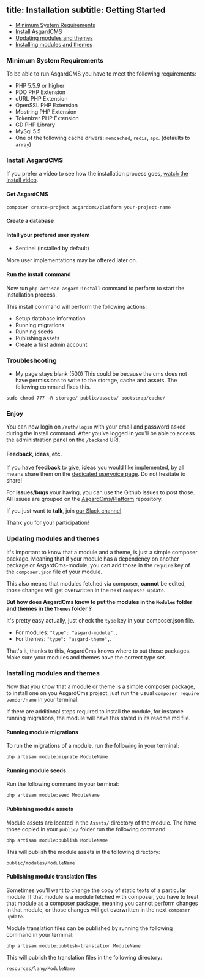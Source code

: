 title: Installation
subtitle: Getting Started
-------

- [Minimum System Requirements](#minimum-system-requirements)
- [Install AsgardCMS](#install-asgardcms)
- [Updating modules and themes](#updating-modules-and-themes)
- [Installing modules and themes](#installing-modules-and-themes)

### <a name="minimum-system-requirements" class="anchor" href="#minimum-system-requirements"></a> Minimum System Requirements

To be able to run AsgardCMS you have to meet the following requirements:

- PHP 5.5.9 or higher
- PDO PHP Extension
- cURL PHP Extension
- OpenSSL PHP Extension
- Mbstring PHP Extension
- Tokenizer PHP Extension
- GD PHP Library
- MySql 5.5
- One of the following cache drivers: `memcached`, `redis`, `apc`. (defaults to `array`)

### <a name="install-asgardcms" class="anchor" href="#install-asgardcms"></a> Install AsgardCMS

If you prefer a video to see how the installation process goes, [watch the install video](https://www.youtube.com/watch?v=MeX_D-aql6g).


#### Get AsgardCMS

``` .language-bash
composer create-project asgardcms/platform your-project-name
```

#### Create a database

#### Intall your prefered user system

- Sentinel (installed by default) 

More user implementations may be offered later on.


#### Run the install command

Now run `php artisan asgard:install` command to perform to start the installation process.

This install command will perform the following actions:

- Setup database information
- Running migrations
- Running seeds
- Publishing assets
- Create a first admin account

### Troubleshooting

 - My page stays blank (500)
This could be because the cms does not have permissions to write to the storage, cache and assets. The following command fixes this.
```
sudo chmod 777 -R storage/ public/assets/ bootstrap/cache/
```

### Enjoy

You can now login on `/auth/login` with your email and password asked during the install command. After you've logged in you'll be able to access the administration panel on the `/backend` URI.

#### Feedback, ideas, etc.
If you have **feedback** to give, **ideas** you would like implemented, by all means share them on the [dedicated uservoice page](http://asgardcms.uservoice.com/). Do not hesitate to share! 

For **issues/bugs** your having, you can use the Github Issues to post those. All issues are grouped on the [AsgardCms/Platform](https://github.com/AsgardCms/Platform/issues) repository.

If you just want to **talk**, join [our Slack channel](http://slack.asgardcms.com/).

Thank you for your participation!


### <a name="updating-modules-and-themes" class="anchor" href="#updating-modules-and-themes"></a> Updating modules and themes

It's important to know that a module and a theme, is just a simple composer package. Meaning that if your module has a dependency on another package or AsgardCms-module, you can add those in the `require` key of the `composer.json` file of your module.

This also means that modules fetched via composer, **cannot** be edited, those changes will get overwritten in the next `composer update`.

**But how does AsgardCms know to put the modules in the `Modules` folder and themes in the `Themes` folder ?**

It's pretty easy actually, just check the `type` key in your composer.json file.

- For modules: `"type": "asgard-module",`,
- For themes: `"type": "asgard-theme",`.

That's it, thanks to this, AsgardCms knows where to put those packages. Make sure your modules and themes have the correct type set.

### <a name="installing-modules-and-themes" class="anchor" href="#installing-modules-and-themes"></a> Installing modules and themes

Now that you know that a module or theme is a simple composer package, to install one on you AsgardCms project, just run the usual `composer require vendor/name` in your terminal.

If there are additional steps required to install the module, for instance running migrations, the module will have this stated in its readme.md file.

#### Running module migrations

To run the migrations of a module, run the following in your terminal:

``` .language-bash
php artisan module:migrate ModuleName
```

#### Running module seeds

Run the following command in your terminal:

```.language-bash
php artisan module:seed ModuleName
```


#### Publishing module assets

Module assets are located in the `Assets/` directory of the module. The have those copied in your `public/` folder run the following command:

``` .language-bash
php artisan module:publish ModuleName
```

This will publish the module assets in the following directory:

``` .language-bash
public/modules/ModuleName
```

#### Publishing module translation files

Sometimes you'll want to change the copy of static texts of a particular module. If that module is a module fetched with composer, you have to treat that module as a composer package, meaning you cannot perform changes in that module, or those changes will get overwritten in the next `composer update`.

Module translation files can be published by running the following command in your terminal:

``` .language-bash
php artisan module:publish-translation ModuleName
```

This will publish the translation files in the following directory:

``` .language-bash
resources/lang/ModuleName
```
